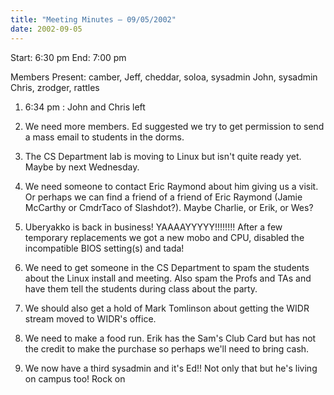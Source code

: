 ```yaml
---
title: "Meeting Minutes – 09/05/2002"
date: 2002-09-05
---
```

Start: 6:30 pm End: 7:00 pm </p><p>
Members Present: camber, Jeff, cheddar, soloa, sysadmin John, sysadmin Chris, zrodger, rattles </p><p>
1. 6:34 pm : John and Chris left </p><p>
2. We need more members.  Ed suggested we try to get permission to send a mass email to students in the dorms. </p><p>
3. The CS Department lab is moving to Linux but isn't quite ready yet.  Maybe by next Wednesday. </p><p>
4. We need someone to contact Eric Raymond about him giving us a visit.  Or perhaps we can find a friend of a friend of Eric Raymond (Jamie McCarthy or CmdrTaco of Slashdot?).  Maybe Charlie, or Erik, or Wes? </p><p>
5. Uberyakko is back in business! YAAAAYYYYY!!!!!!!!  After a few temporary replacements we got a new mobo and CPU, disabled the incompatible BIOS setting(s) and tada! </p><p>
6. We need to get someone in the CS Department to spam the students about the Linux install and meeting.  Also spam the Profs and TAs and have them tell the students during class about the party. </p><p>
7. We should also get a hold of Mark Tomlinson about getting the WIDR stream moved to WIDR's office. </p><p>
8. We need to make a food run.  Erik has the Sam's Club Card but has not the credit to make the purchase so perhaps we'll need to bring cash. </p><p>
9. We now have a third sysadmin and it's Ed!!  Not only that but he's living on campus too!  Rock on </p><p>
</p>
